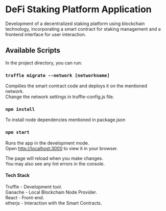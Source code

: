 # DeFi Staking Platform Application

Development of a decentralized staking platform using blockchain technology, incorporating a smart contract for staking management and a frontend interface for user interaction.

## Available Scripts

In the project directory, you can run:

### `truffle migrate --network [networkname]`

Compiiles the smart contract code and deploys it on the mentioned network.\
Change the network settings in truffle-config.js file.

### `npm install`
To install node dependencies mentioned in package.json

### `npm start`

Runs the app in the development mode.\
Open [http://localhost:3000](http://localhost:3000) to view it in your browser.

The page will reload when you make changes.\
You may also see any lint errors in the console.

#### Tech Stack
Truffle - Development tool.\
Ganache - Local Blockchain Node Provider.\
React - Front-end.\
etherjs - Interaction with the Smart Contracts.
